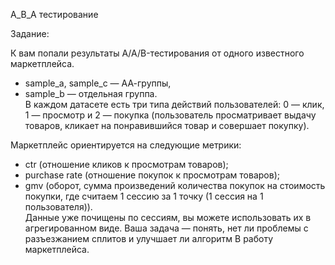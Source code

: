 А_В_А тестирование  

Задание:  

К вам попали результаты A/A/B-тестирования от одного известного маркетплейса. 

- sample_a, sample_c — АА-группы,  
- sample_b — отдельная группа.  
В каждом датасете есть три типа действий пользователей: 0 — клик, 1 — просмотр и 2 — покупка (пользователь просматривает выдачу товаров, кликает на понравившийся товар и совершает покупку).  

Маркетплейс ориентируется на следующие метрики:  

- ctr (отношение кликов к просмотрам товаров);  
- purchase rate (отношение покупок к просмотрам товаров);  
- gmv (оборот, сумма произведений количества покупок на стоимость покупки, где считаем 1 сессию за 1 точку (1 сессия на 1 пользователя)).  
Данные уже почищены по сессиям, вы можете использовать их в агрегированном виде. Ваша задача — понять, нет ли проблемы с разъезжанием сплитов и улучшает ли алгоритм B работу маркетплейса.

